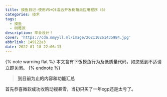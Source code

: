 ```yaml
---
title: 摸鱼日记-使用VS+Qt混合开发树莓派应用程序（6）
categories: 技术
tags:
  - 摸鱼
  - 树莓派
description: 毕业设计！
cover: 'https://cdn.mmyyll.ml/image/202110261435984.jpg'
abbrlink: 149122a3
date: 2022-01-18 22:06:13
---
```


{% note warning flat %}
本文含有下饭摸鱼行为及低质量代码，如您感到不适请立即关闭。
{% endnote %}

> **到目前为止的内容和功能汇总**

首先恭喜微软成功收购动视暴雪，当初只买了一年xgp还是太亏了。

